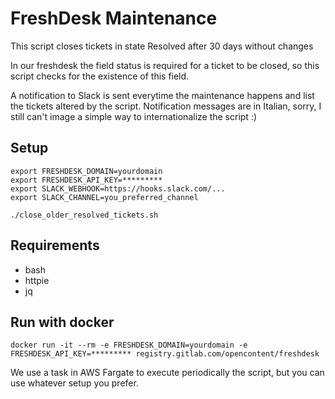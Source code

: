 # FreshDesk Maintenance

This script closes tickets in state Resolved after 30 days without changes

In our freshdesk the field status is required for a ticket to be closed, so
this script checks for the existence of this field.

A notification to Slack is sent everytime the maintenance happens and list
the tickets altered by the script. Notification messages are in Italian,
sorry, I still can't image a simple way to internationalize the script :)

## Setup

    export FRESHDESK_DOMAIN=yourdomain
    export FRESHDESK_API_KEY=*********
    export SLACK_WEBHOOK=https://hooks.slack.com/...
    export SLACK_CHANNEL=you_preferred_channel

    ./close_older_resolved_tickets.sh

## Requirements

 * bash
 * httpie
 * jq

## Run with docker

    docker run -it --rm -e FRESHDESK_DOMAIN=yourdomain -e FRESHDESK_API_KEY=********* registry.gitlab.com/opencontent/freshdesk

We use a task in AWS Fargate to execute periodically the script, but you can use whatever setup you prefer.


